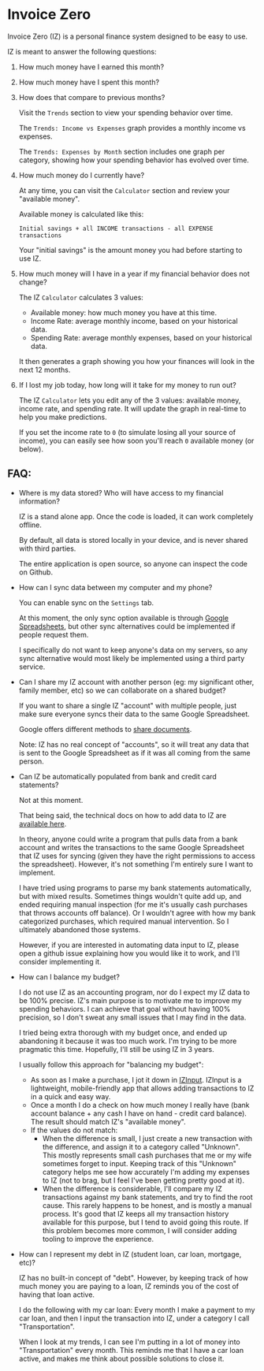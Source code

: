 # Invoice Zero

Invoice Zero (IZ) is a personal finance system designed to be easy to use.

IZ is meant to answer the following questions:

1. How much money have I earned this month?
2. How much money have I spent this month?
3. How does that compare to previous months?

   Visit the `Trends` section to view your spending behavior over time.

   The `Trends: Income vs Expenses` graph provides a monthly income vs expenses.

   The `Trends: Expenses by Month` section includes one graph per category, showing how your spending behavior has evolved over time.

4. How much money do I currently have?

   At any time, you can visit the `Calculator` section and review your "available money".

   Available money is calculated like this:

   ```
   Initial savings + all INCOME transactions - all EXPENSE transactions
   ```

   Your "initial savings" is the amount money you had before starting to use IZ.

5. How much money will I have in a year if my financial behavior does not change?

   The IZ `Calculator` calculates 3 values:

   - Available money: how much money you have at this time.
   - Income Rate: average monthly income, based on your historical data.
   - Spending Rate: average monthly expenses, based on your historical data.

   It then generates a graph showing you how your finances will look in the next 12 months.

6. If I lost my job today, how long will it take for my money to run out?

   The IZ `Calculator` lets you edit any of the 3 values: available money, income rate, and spending rate.
   It will update the graph in real-time to help you make predictions.

   If you set the income rate to `0` (to simulate losing all your source of income), you can easily see how soon you'll reach `0` available money (or below).

## FAQ:

- Where is my data stored? Who will have access to my financial information?

  IZ is a stand alone app. Once the code is loaded, it can work completely offline.

  By default, all data is stored locally in your device, and is never shared with third parties.

  The entire application is open source, so anyone can inspect the code on Github.

- How can I sync data between my computer and my phone?

  You can enable sync on the `Settings` tab.

  At this moment, the only sync option available is through [Google Spreadsheets](./gdrive_sync.md), but other sync alternatives could be implemented if people request them.

  I specifically do not want to keep anyone's data on my servers, so any sync alternative would most likely be implemented using a third party service.

- Can I share my IZ account with another person (eg: my significant other, family member, etc) so we can collaborate on a shared budget?

  If you want to share a single IZ "account" with multiple people, just make sure everyone syncs their data to the same Google Spreadsheet.

  Google offers different methods to [share documents](https://support.google.com/docs/answer/2494822).

  Note: IZ has no real concept of "accounts", so it will treat any data that is sent to the Google Spreadsheet as if it was all coming from the same person.

- Can IZ be automatically populated from bank and credit card statements?

  Not at this moment.

  That being said, the technical docs on how to add data to IZ are [available here](./gdrive_sync.md).

  In theory, anyone could write a program that pulls data from a bank account and writes the transactions to the same Google Spreadsheet that IZ uses for syncing (given they have the right permissions to access the spreadsheet). However, it's not something I'm entirely sure I want to implement.

  I have tried using programs to parse my bank statements automatically, but with mixed results. Sometimes things wouldn't quite add up, and ended requiring manual inspection (for me it's usually cash purchases that throws accounts off balance). Or I wouldn't agree with how my bank categorized purchases, which required manual intervention. So I ultimately abandoned those systems.

  However, if you are interested in automating data input to IZ, please open a github issue explaining how you would like it to work, and I'll consider implementing it.

- How can I balance my budget?

  I do not use IZ as an accounting program, nor do I expect my IZ data to be 100% precise. IZ's main purpose is to motivate me to improve my spending behaviors. I can achieve that goal without having 100% precision, so I don't sweat any small issues that I may find in the data.

  I tried being extra thorough with my budget once, and ended up abandoning it because it was too much work. I'm trying to be more pragmatic this time. Hopefully, I'll still be using IZ in 3 years.

  I usually follow this approach for "balancing my budget":

  - As soon as I make a purchase, I jot it down in [IZInput](https://input.invoicezero.com). IZInput is a lightweight, mobile-friendly app that allows adding transactions to IZ in a quick and easy way.
  - Once a month I do a check on how much money I really have (bank account balance + any cash I have on hand - credit card balance). The result should match IZ's "available money".
  - If the values do not match:
    - When the difference is small, I just create a new transaction with the difference, and assign it to a category called "Unknown".
      This mostly represents small cash purchases that me or my wife sometimes forget to input.
      Keeping track of this "Unknown" category helps me see how accurately I'm adding my expenses to IZ (not to brag, but I feel I've been getting pretty good at it).
    - When the difference is considerable, I'll compare my IZ transactions against my bank statements, and try to find the root cause.
      This rarely happens to be honest, and is mostly a manual process.
      It's good that IZ keeps all my transaction history available for this purpose, but I tend to avoid going this route. If this problem becomes more common, I will consider adding tooling to improve the experience.

- How can I represent my debt in IZ (student loan, car loan, mortgage, etc)?

  IZ has no built-in concept of "debt". However, by keeping track of how much money you are paying to a loan, IZ reminds you of the cost of having that loan active.

  I do the following with my car loan:
  Every month I make a payment to my car loan, and then I input the transaction into IZ, under a category I call "Transportation".

  When I look at my trends, I can see I'm putting in a lot of money into "Transportation" every month. This reminds me that I have a car loan active, and makes me think about possible solutions to close it.
